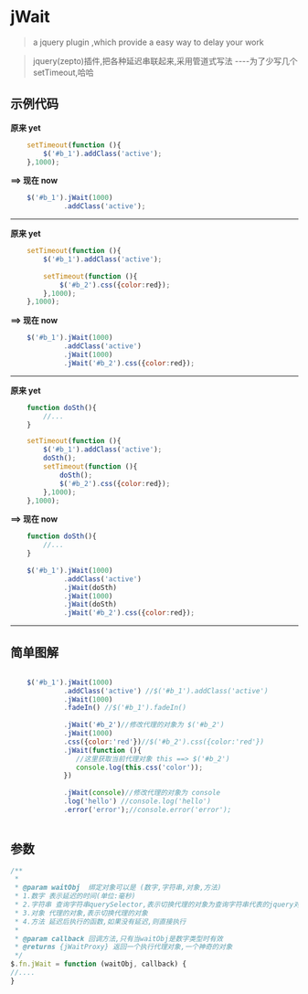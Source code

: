 # jWait

> a jquery plugin ,which provide a easy way to delay your work

> jquery(zepto)插件,把各种延迟串联起来,采用管道式写法  ----为了少写几个setTimeout,哈哈 

## 示例代码



**原来 yet**

~~~ javascript
    setTimeout(function (){
        $('#b_1').addClass('active');
    },1000);
~~~

**==> 现在 now**

~~~ javascript
    $('#b_1').jWait(1000)
             .addClass('active');
~~~

----
**原来 yet**

~~~ javascript
    setTimeout(function (){
        $('#b_1').addClass('active');
        
        setTimeout(function (){
            $('#b_2').css({color:red});
        },1000);
    },1000);
~~~

**==> 现在 now**

~~~ javascript
    $('#b_1').jWait(1000)
             .addClass('active')
             .jWait(1000)
             .jWait('#b_2').css({color:red});
~~~

----
**原来 yet**

~~~ javascript
    function doSth(){
        //...
    }

    setTimeout(function (){
        $('#b_1').addClass('active');
        doSth();
        setTimeout(function (){
            doSth();
            $('#b_2').css({color:red});
        },1000);
    },1000);
~~~

**==> 现在 now**

~~~ javascript
    function doSth(){
        //...
    }   
    
    $('#b_1').jWait(1000)
             .addClass('active')
             .jWait(doSth)
             .jWait(1000)
             .jWait(doSth)
             .jWait('#b_2').css({color:red});
~~~

----

## 简单图解
~~~ javascript
     
    $('#b_1').jWait(1000)
             .addClass('active') //$('#b_1').addClass('active')
             .jWait(1000)
             .fadeIn() //$('#b_1').fadeIn()
             
             .jWait('#b_2')//修改代理的对象为 $('#b_2')
             .jWait(1000)
             .css({color:'red'})//$('#b_2').css({color:'red'})
             .jWait(function (){
                //这里获取当前代理对象 this ==> $('#b_2')
                console.log(this.css('color'));
             })
             
             .jWait(console)//修改代理的对象为 console
             .log('hello') //console.log('hello') 
             .error('error');//console.error('error');
              
~~~



## 参数
~~~ javascript
/**
 *
 * @param waitObj  绑定对象可以是 (数字,字符串,对象,方法)
 * 1.数字 表示延迟的时间(单位:毫秒)
 * 2.字符串 查询字符串querySelector,表示切换代理的对象为查询字符串代表的jquery对象
 * 3.对象 代理的对象,表示切换代理的对象
 * 4.方法 延迟后执行的函数,如果没有延迟,则直接执行
 *
 * @param callback 回调方法,只有当waitObj是数字类型时有效
 * @returns {jWaitProxy} 返回一个执行代理对象,一个神奇的对象
 */
$.fn.jWait = function (waitObj, callback) {
//....
}
~~~


 
 
